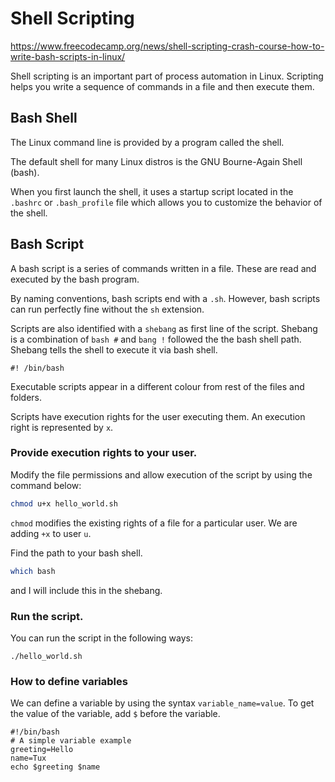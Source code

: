 # Shell Scripting

https://www.freecodecamp.org/news/shell-scripting-crash-course-how-to-write-bash-scripts-in-linux/

Shell scripting is an important part of process automation in Linux. Scripting helps you write a sequence of commands in a file and then execute them.



## Bash Shell

The Linux command line is provided by a program called the shell.

The default shell for many Linux distros is the GNU Bourne-Again Shell (bash). 

When you first launch the shell, it uses a startup script located in the `.bashrc` or `.bash_profile` file which allows you to customize the behavior of the shell.



## Bash Script

A bash script is a series of commands written in a file. These are read and executed by the bash program. 

By naming conventions, bash scripts end with a `.sh`. However, bash scripts can run perfectly fine without the `sh` extension.

Scripts are also identified with a `shebang` as first line of the script. Shebang is a combination of `bash #` and `bang !` followed the the bash shell path. Shebang tells the shell to execute it via bash shell. 

```
#! /bin/bash
```



Executable scripts appear in a different colour from rest of the files and folders.

Scripts have execution rights for the user executing them. An execution right is represented by `x`. 



### Provide execution rights to your user.

Modify the file permissions and allow execution of the script by using the command below:

```bash
chmod u+x hello_world.sh
```

`chmod` modifies the existing rights of a file for a particular user. We are adding `+x` to user `u`.



Find the path to your bash shell.

```bash
which bash
```

and I will include this in the shebang.



### Run the script.

You can run the script in the following ways:

```
./hello_world.sh
```



### How to define variables

We can define a variable by using the syntax `variable_name=value`. To get the value of the variable, add `$` before the variable.

```
#!/bin/bash
# A simple variable example
greeting=Hello
name=Tux
echo $greeting $name
```

